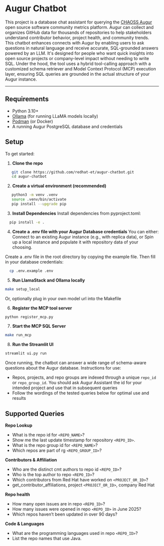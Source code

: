# Augur Chatbot

This project is a database chat assistant for querying the [CHAOSS Augur](https://chaoss.github.io/augur/) open source software community metrics platform. Augur can collect and organizes GitHub data for thousands of repositories to help stakeholders understand contributor behavior, project health, and community trends.
This chatbot enhances connects with Augur by enabling users to ask questions in natural language and receive accurate, SQL-grounded answers powered by an LLM. It's designed for people who want quick insights into open source projects or company-level impact without needing to write SQL. Under the hood, the tool uses a hybrid tool-calling approach with a customized schema retriever and Model Context Protocol (MCP) execution layer, ensuring SQL queries are grounded in the actual structure of your Augur instance.

---
## Requirements
- Python 3.10+
- [Ollama](https://ollama.com/) (for running LLaMA models locally)
- [Podman](https://podman.io/) (or Docker)
- A running Augur PostgreSQL database and credentials

## Setup
To get started:
1. **Clone the repo**
```bash
   git clone https://github.com/redhat-et/augur-chatbot.git
   cd augur-chatbot
```
2. **Create a virtual environment (recommended)**
```bash
   python3 -m venv .venv
   source .venv/bin/activate
   pip install --upgrade pip
```
3. **Install Dependencies**
Install dependencies from pyproject.toml:
```bash
  pip install -e .
```
4. **Create a .env file with your Augur Database credentials**
You can either:
Connect to an existing Augur instance (e.g., with replica data), or
Spin up a local instance and populate it with repository data of your choosing.

Create a .env file in the root directory by copying the example file. Then fill in your database credentials:
```bash
  cp .env.example .env
```

5. **Run LlamaStack and Ollama locally**
```bash
make setup_local
```
Or, optionally plug in your own model url into the Makefile

6. **Register the MCP tool server**
```bash
python register_mcp.py
```

7. **Start the MCP SQL Server**
```bash
make run_mcp
```

8. **Run the Streamlit UI**
```bash
streamlit ui.py run
```

Once running, the chatbot can answer a wide range of schema-aware questions about the Augur database.
Instructions for use:
- Repos, projects, and repo groups are indexed through a unique `repo_id` or `repo_group_id`. You should ask Augur Assistant the id for your intended project and use that in subsequent queries
- Follow the wordings of the tested queries below for optimal use and results
  
## Supported Queries
**Repo Lookup**
- What is the repo id for `<REPO_NAME>`?
- Show me the last update timestamp for repository `<REPO_ID>`.
- What is the repo group id for `<REPO_NAME>`?
- Which repos are part of rg `<REPO_GROUP_ID>`?

**Contributors & Affiliation**
- Who are the distinct cmt authors to repo id `<REPO_ID>`?
- Who is the top author to repo `<REPO_ID>`?
- Which contributors from Red Hat have worked on `<PROJECT_OR_ID>`?
- get_contributor_affiliations, project `<PROJECT_OR_ID>`, company Red Hat

**Repo health**
- How many open issues are in repo `<REPO_ID>`?
- How many issues were opened in repo `<REPO_ID>` in June 2025?
- Which repos haven’t been updated in over 90 days?

**Code & Languages**
- What are the programming languages used in repo `<REPO_ID>`?
- List the repo names that use Java.



   

